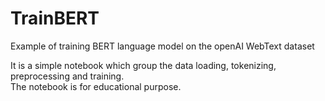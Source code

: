 # TrainBERT
Example of training BERT language model on the openAI WebText dataset  

It is a simple notebook which group the data loading, tokenizing, preprocessing and training.  
The notebook is for educational purpose.  
